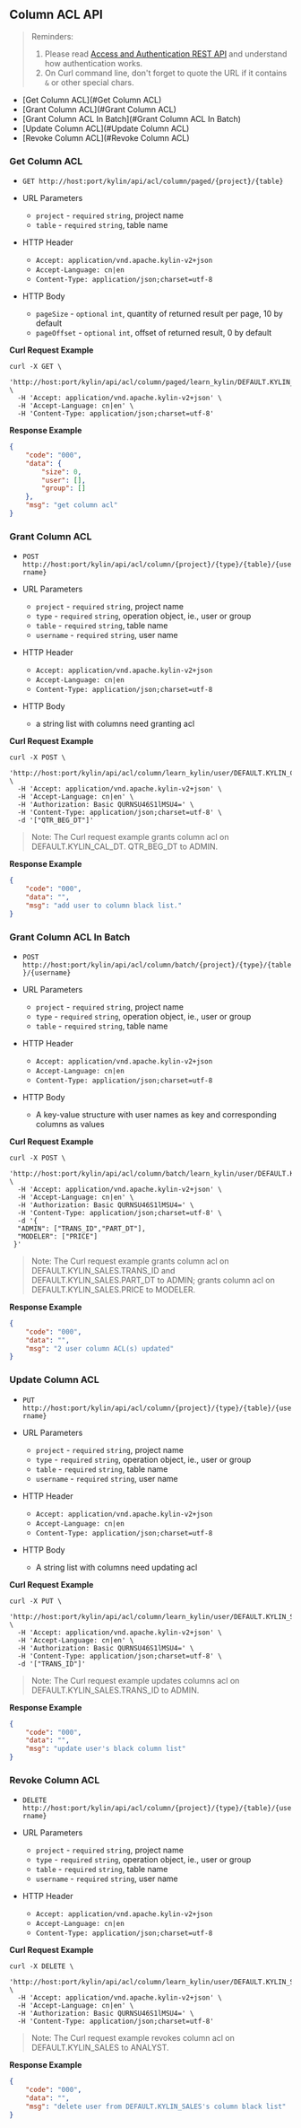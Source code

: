 ## Column ACL API

> Reminders:
>
> 1. Please read [Access and Authentication REST API](authentication.en.md) and understand how authentication works.
> 2. On Curl command line, don't forget to quote the URL if it contains `&` or other special chars.



* [Get Column ACL](#Get Column ACL)
* [Grant Column ACL](#Grant Column ACL)
* [Grant Column ACL In Batch](#Grant Column ACL In Batch)
* [Update Column ACL](#Update Column ACL)
* [Revoke Column ACL](#Revoke Column ACL)



### Get Column ACL

- `GET http://host:port/kylin/api/acl/column/paged/{project}/{table}`


- URL Parameters
    * `project` - `required` `string`, project name
    * `table` - `required` `string`, table name


- HTTP Header
    - `Accept: application/vnd.apache.kylin-v2+json`
    - `Accept-Language: cn|en`
    - `Content-Type: application/json;charset=utf-8`


- HTTP Body
    * `pageSize` - `optional` `int`, quantity of returned result per page, 10 by default
    * `pageOffset` - `optional` `int`, offset of returned result, 0 by default


**Curl Request Example**

```shell
curl -X GET \
  'http://host:port/kylin/api/acl/column/paged/learn_kylin/DEFAULT.KYLIN_CAL_DT' \
  -H 'Accept: application/vnd.apache.kylin-v2+json' \
  -H 'Accept-Language: cn|en' \
  -H 'Content-Type: application/json;charset=utf-8'
```

**Response Example**

```JSON
{
    "code": "000",
    "data": {
        "size": 0,
        "user": [],
        "group": []
    },
    "msg": "get column acl"
}
```



### Grant Column ACL

- `POST http://host:port/kylin/api/acl/column/{project}/{type}/{table}/{username}`

- URL Parameters
    * `project` - `required` `string`, project name
    * `type` - `required` `string`, operation object, ie., user or group
    * `table` - `required` `string`, table name
    * `username` - `required` `string`, user name

- HTTP Header
    - `Accept: application/vnd.apache.kylin-v2+json`
    - `Accept-Language: cn|en`
    - `Content-Type: application/json;charset=utf-8`


- HTTP Body
	* a string list with columns need granting acl


**Curl Request Example**

```shell
curl -X POST \
  'http://host:port/kylin/api/acl/column/learn_kylin/user/DEFAULT.KYLIN_CAL_DT/ADMIN' \
  -H 'Accept: application/vnd.apache.kylin-v2+json' \
  -H 'Accept-Language: cn|en' \
  -H 'Authorization: Basic QURNSU46S1lMSU4=' \
  -H 'Content-Type: application/json;charset=utf-8' \
  -d '["QTR_BEG_DT"]'
```

> Note: The Curl request example grants  column acl on DEFAULT.KYLIN_CAL_DT. QTR_BEG_DT  to ADMIN.


**Response Example**

```JSON
{
    "code": "000",
    "data": "",
    "msg": "add user to column black list."
}
```



### Grant Column ACL In Batch

- `POST http://host:port/kylin/api/acl/column/batch/{project}/{type}/{table}/{username}`


- URL Parameters
    * `project` - `required` `string`, project name
    * `type` - `required` `string`, operation object, ie., user or group
    * `table` - `required` `string`, table name


- HTTP Header
    - `Accept: application/vnd.apache.kylin-v2+json`
    - `Accept-Language: cn|en`
    - `Content-Type: application/json;charset=utf-8`


- HTTP Body
	* A key-value structure with user names as key and corresponding columns as values


**Curl Request Example**

```shell
curl -X POST \
  'http://host:port/kylin/api/acl/column/batch/learn_kylin/user/DEFAULT.KYLIN_SALES' \
  -H 'Accept: application/vnd.apache.kylin-v2+json' \
  -H 'Accept-Language: cn|en' \
  -H 'Authorization: Basic QURNSU46S1lMSU4=' \
  -H 'Content-Type: application/json;charset=utf-8' \
  -d '{
  "ADMIN": ["TRANS_ID","PART_DT"],
  "MODELER": ["PRICE"]
 }'
```

> Note: The Curl request example grants column acl on DEFAULT.KYLIN_SALES.TRANS_ID and DEFAULT.KYLIN_SALES.PART_DT to ADMIN; grants column acl on DEFAULT.KYLIN_SALES.PRICE to MODELER.


**Response Example**

```JSON
{
    "code": "000",
    "data": "",
    "msg": "2 user column ACL(s) updated"
}
```


### Update Column ACL

- `PUT http://host:port/kylin/api/acl/column/{project}/{type}/{table}/{username}`

- URL Parameters
    * `project` - `required` `string`, project name
    * `type` - `required` `string`, operation object, ie., user or group
    * `table` - `required` `string`, table name
    * `username` - `required` `string`, user name

- HTTP Header
    - `Accept: application/vnd.apache.kylin-v2+json`
    - `Accept-Language: cn|en`
    - `Content-Type: application/json;charset=utf-8`


- HTTP Body
	* A string list with columns need updating acl


**Curl Request Example**

```shell
curl -X PUT \
  'http://host:port/kylin/api/acl/column/learn_kylin/user/DEFAULT.KYLIN_SALES/ADMIN' \
  -H 'Accept: application/vnd.apache.kylin-v2+json' \
  -H 'Accept-Language: cn|en' \
  -H 'Authorization: Basic QURNSU46S1lMSU4=' \
  -H 'Content-Type: application/json;charset=utf-8' \
  -d '["TRANS_ID"]'
```

> Note: The Curl request example updates columns acl on DEFAULT.KYLIN_SALES.TRANS_ID to ADMIN.


**Response Example**

```JSON
{
    "code": "000",
    "data": "",
    "msg": "update user's black column list"
}
```

### Revoke Column ACL

- `DELETE  http://host:port/kylin/api/acl/column/{project}/{type}/{table}/{username}`

- URL Parameters
    * `project` - `required` `string`, project name
    * `type` - `required` `string`, operation object, ie., user or group
    * `table` - `required` `string`, table name
    * `username` - `required` `string`, user name

- HTTP Header
    - `Accept: application/vnd.apache.kylin-v2+json`
    - `Accept-Language: cn|en`
    - `Content-Type: application/json;charset=utf-8`


**Curl Request Example**

```shell
curl -X DELETE \
  'http://host:port/kylin/api/acl/column/learn_kylin/user/DEFAULT.KYLIN_SALES/ANALYST' \
  -H 'Accept: application/vnd.apache.kylin-v2+json' \
  -H 'Accept-Language: cn|en' \
  -H 'Authorization: Basic QURNSU46S1lMSU4=' \
  -H 'Content-Type: application/json;charset=utf-8'
```

> Note: The Curl request example revokes column acl on DEFAULT.KYLIN_SALES to  ANALYST.

**Response Example**

```JSON
{
    "code": "000",
    "data": "",
    "msg": "delete user from DEFAULT.KYLIN_SALES's column black list"
}
```